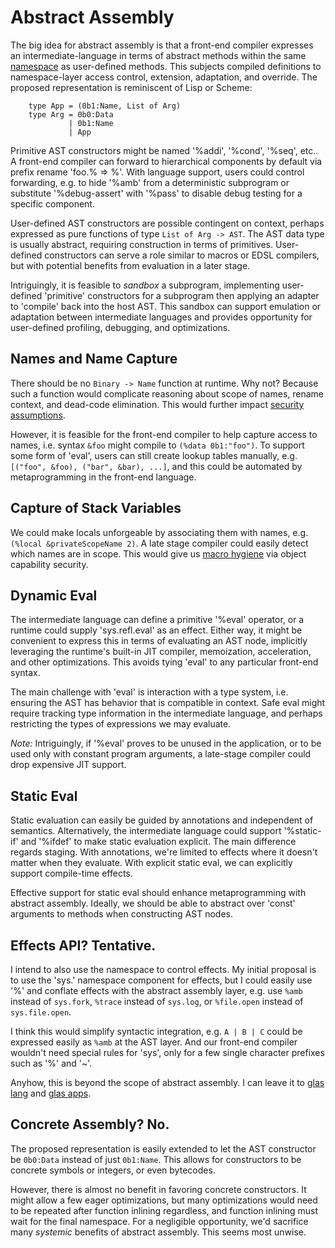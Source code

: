 # Abstract Assembly

The big idea for abstract assembly is that a front-end compiler expresses an intermediate-language in terms of abstract methods within the same [namespace](GlasNamespaces.md) as user-defined methods. This subjects compiled definitions to namespace-layer access control, extension, adaptation, and override. The proposed representation is reminiscent of Lisp or Scheme:

        type App = (0b1:Name, List of Arg)
        type Arg = 0b0:Data
                 | 0b1:Name
                 | App

Primitive AST constructors might be named '%addi', '%cond', '%seq', etc.. A front-end compiler can forward to hierarchical components by default via prefix rename 'foo.% => %'. With language support, users could control forwarding, e.g. to hide '%amb' from a deterministic subprogram or substitute '%debug-assert' with '%pass' to disable debug testing for a specific component.

User-defined AST constructors are possible contingent on context, perhaps expressed as pure functions of type `List of Arg -> AST`. The AST data type is usually abstract, requiring construction in terms of primitives. User-defined constructors can serve a role similar to macros or EDSL compilers, but with potential benefits from evaluation in a later stage.

Intriguingly, it is feasible to *sandbox* a subprogram, implementing user-defined 'primitive' constructors for a subprogram then applying an adapter to 'compile' back into the host AST. This sandbox can support emulation or adaptation between intermediate languages and provides opportunity for user-defined profiling, debugging, and optimizations.

## Names and Name Capture

There should be no `Binary -> Name` function at runtime. Why not? Because such a function would complicate reasoning about scope of names, rename context, and dead-code elimination. This would further impact [security assumptions](https://en.wikipedia.org/wiki/Object-capability_model).

However, it is feasible for the front-end compiler to help capture access to names, i.e. syntax `&foo` might compile to `(%data 0b1:"foo")`. To support some form of 'eval', users can still create lookup tables manually, e.g. `[("foo", &foo), ("bar", &bar), ...]`, and this could be automated by metaprogramming in the front-end language.

## Capture of Stack Variables

We could make locals unforgeable by associating them with names, e.g. `(%local &privateScopeName 2)`. A late stage compiler could easily detect which names are in scope. This would give us [macro hygiene](https://en.wikipedia.org/wiki/Hygienic_macro) via object capability security.

## Dynamic Eval

The intermediate language can define a primitive '%eval' operator, or a runtime could supply 'sys.refl.eval' as an effect. Either way, it might be convenient to express this in terms of evaluating an AST node, implicitly leveraging the runtime's built-in JIT compiler, memoization, acceleration, and other optimizations. This avoids tying 'eval' to any particular front-end syntax.

The main challenge with 'eval' is interaction with a type system, i.e. ensuring the AST has behavior that is compatible in context. Safe eval might require tracking type information in the intermediate language, and perhaps restricting the types of expressions we may evaluate.

*Note:* Intriguingly, if '%eval' proves to be unused in the application, or to be used only with constant program arguments, a late-stage compiler could drop expensive JIT support. 

## Static Eval

Static evaluation can easily be guided by annotations and independent of semantics. Alternatively, the intermediate language could support '%static-if' and '%ifdef' to make static evaluation explicit. The main difference regards staging. With annotations, we're limited to effects where it doesn't matter when they evaluate. With explicit static eval, we can explicitly support compile-time effects.

Effective support for static eval should enhance metaprogramming with abstract assembly. Ideally, we should be able to abstract over 'const' arguments to methods when constructing AST nodes. 

## Effects API? Tentative.

I intend to also use the namespace to control effects. My initial proposal is to use the 'sys.' namespace component for effects, but I could easily use '%' and conflate effects with the abstract assembly layer, e.g. use `%amb` instead of `sys.fork`, `%trace` instead of `sys.log`, or `%file.open` instead of `sys.file.open`. 

I think this would simplify syntactic integration, e.g. `A | B | C` could be expressed easily as `%amb` at the AST layer. And our front-end compiler wouldn't need special rules for 'sys', only for a few single character prefixes such as '%' and '~'. 

Anyhow, this is beyond the scope of abstract assembly. I can leave it to [glas lang](GlasLang.md) and [glas apps](GlasApps.md).

## Concrete Assembly? No.

The proposed representation is easily extended to let the AST constructor be `0b0:Data` instead of just `0b1:Name`. This allows for constructors to be concrete symbols or integers, or even bytecodes. 

However, there is almost no benefit in favoring concrete constructors. It might allow a few eager optimizations, but many optimizations would need to be repeated after function inlining regardless, and function inlining must wait for the final namespace. For a negligible opportunity, we'd sacrifice many *systemic* benefits of abstract assembly. This seems most unwise.
